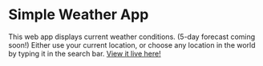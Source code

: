 # Simple Weather App

This web app displays current weather conditions. (5-day forecast coming soon!) Either use your current location, or choose any location in the world by typing it in the search bar. [View it live here!](https://kw-weather.netlify.app)
